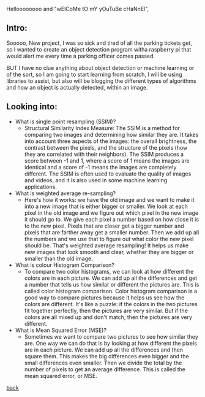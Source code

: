 Helloooooooo and "wElCoMe tO mY yOuTuBe cHaNnEl",

## Intro: 
Sooooo, New project, I was so sick and tired of all the parking tickets get, so I 
wanted to create an object detection program witha  raspberry pi that would alert me
every time a parking officer comes passed.

BUT I have no clue anything about object detection or machine learning or of the sort,
so I am going to start learning from scratch, I will be using libraries to assist, 
but also will be blogging the different types of algorithms and how an object is actually detected,
within an image.

## Looking into:
- What is single point resampling (SSIM)?
    - Structural Similarity Index Measure: The SSIM is a method for comparing two images and determining how similar they are. It takes into account three aspects of the images: the overall brightness, the contrast between the pixels, and the structure of the pixels (how they are correlated with their neighbors). The SSIM produces a score between -1 and 1, where a score of 1 means the images are identical and a score of -1 means the images are completely different. The SSIM is often used to evaluate the quality of images and videos, and it is also used in some machine learning applications.
- What is weighted average re-sampling?
    - Here's how it works: we have the old image and we want to make it into a new image that is either bigger or smaller. We look at each pixel in the old image and we figure out which pixel in the new image it should go to. We give each pixel a number based on how close it is to the new pixel. Pixels that are closer get a bigger number and pixels that are farther away get a smaller number. Then we add up all the numbers and we use that to figure out what color the new pixel should be.
    That's weighted average resampling! It helps us make new images that look smooth and clear, whether they are bigger or smaller than the old image.
- What is colour Histogram Comparison?
    - To compare two color histograms, we can look at how different the colors are in each picture. We can add up all the differences and get a number that tells us how similar or different the pictures are. This is called color histogram comparison.
    Color histogram comparison is a good way to compare pictures because it helps us see how the colors are different. It's like a puzzle: if the colors in the two pictures fit together perfectly, then the pictures are very similar. But if the colors are all mixed up and don't match, then the pictures are very different.
- What is Mean Squared Error (MSE)?
    - Sometimes we want to compare two pictures to see how similar they are. One way we can do that is by looking at how different the pixels are in each picture. We can add up all the differences and then square them. This makes the big differences even bigger and the small differences even smaller. Then we divide the total by the number of pixels to get an average difference. This is called the mean squared error, or MSE.

[back](../projects/object_detection.html)
